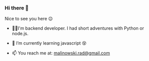 ### Hi there 👋

Nice to see you here 😉

- 🧑‍🦲I'm backend developer. I had short adventures with Python or node.js.

- 🌱 I’m currently learning javascript 😵

- 📫 You reach me at: malinowski.rad@gmail.com


<!--
**oizdar/oizdar** is a ✨ _special_ ✨ repository because its `README.md` (this file) appears on your GitHub profile.

Here are some ideas to get you started:

- 🔭 I’m currently working on ...
- 🌱 I’m currently learning ...
- 👯 I’m looking to collaborate on ...
- 🤔 I’m looking for help with ...
- 💬 Ask me about ...
- 📫 How to reach me: ...
- 😄 Pronouns: ...
- ⚡ Fun fact: ...
-->

